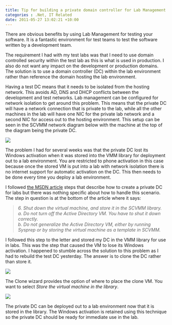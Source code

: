 ```yaml
---
title: Tip for building a private domain controller for Lab Management with Network Isolation
categories : .Net, IT Related
date: 2011-05-27 13:02:21 +10:00
---
```


There are obvious benefits by using Lab Management for testing your software. It is a fantastic environment for test teams to test the software written by a development team.   

The requirement I had with my test labs was that I need to use domain controlled security within the test lab as this is what is used in production. I also do not want any impact on the development or production domains. The solution is to use a domain controller (DC) within the lab environment rather than reference the domain hosting the lab environment.  

Having a test DC means that it needs to be isolated from the hosting network. This avoids AD, DNS and DHCP conflicts between the development and test networks. Lab management can be configured for network isolation to get around this problem. This means that the private DC will have a network connection that is private to the lab, while all the other machines in the lab will have one NIC for the private lab network and a second NIC for access out to the hosting environment. This setup can be seen in the SCVMM network diagram below with the machine at the top of the diagram being the private DC.   

[![][1]][0]

The problem I had for several weeks was that the private DC lost its Windows activation when it was stored into the VMM library for deployment out to a lab environment. You are restricted to phone activation in this case because once the stored VM is put into a lab with network isolation there is no internet support for automatic activation on the DC. This then needs to be done every time you deploy a lab environment.

I followed [the MSDN article][2] steps that describe how to create a private DC for labs but there was nothing specific about how to handle this scenario. The step in question is at the bottom of the article where it says:

> _6\. Shut down the virtual machine, and store it in the SCVMM library._    
    _a. Do not turn off the Active Directory VM. You have to shut it down correctly._    
    _b. Do not generalize the Active Directory VM, either by running Sysprep or by storing the virtual machine as a template in SCVMM._

I followed this step to the letter and stored my DC in the VMM library for use in labs. This was the step that caused the VM to lose its Windows activation. I happened to stumble across the solution to this problem as I had to rebuild the test DC yesterday. The answer is to clone the DC rather than store it.  

![][3]

The Clone wizard provides the option of where to place the clone VM. You want to select _Store the virtual machine in the library_.   

![][4]

The private DC can be deployed out to a lab environment now that it is stored in the library. The Windows activation is retained using this technique so the private DC should be ready for immediate use in the lab.

[0]: /files/image_99.png
[1]: /files/image_thumb_1.png
[2]: http://msdn.microsoft.com/en-us/library/dd380770.aspx
[3]: /files/image_100.png
[4]: /files/image_101.png